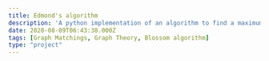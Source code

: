 ```yaml
---
title: Edmond's algorithm
description: 'A python implementation of an algorithm to find a maximum matching in a graph'
date: 2020-08-09T06:43:38.000Z
tags: [Graph Matchings, Graph Theory, Blossom algorithm]
type: "project"
---
```

